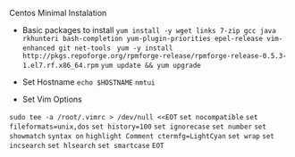 Centos Minimal Instalation

* Basic packages to install
`yum install -y wget links 7-zip gcc java rkhunteri bash-completion yum-plugin-priorities epel-release vim-enhanced git net-tools `
`yum -y install http://pkgs.repoforge.org/rpmforge-release/rpmforge-release-0.5.3-1.el7.rf.x86_64.rpm`
`yum update && yum upgrade`

* Set Hostname
`echo $HOSTNAME`
`nmtui`

* Set Vim Options

`sudo tee -a /root/.vimrc > /dev/null <<EOT`
`set nocompatible`
`set fileformats=unix,dos`
`set history=100`
`set ignorecase`
`set number`
`set showmatch`
`syntax on`
`highlight Comment ctermfg=LightCyan`
`set wrap`
`set incsearch`
`set hlsearch`
`set smartcase`
`EOT`



